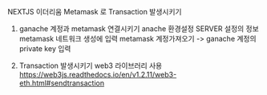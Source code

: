 NEXTJS 이더리움 Metamask 로 Transaction 발생시키기

1. ganache 계정과 metamask 연결시키기
   anache 환경설정 SERVER 설정의 정보 metamask 네트워크 생성에 입력
   metamask 계정가져오기 -> ganache 계정의 private key 입력

2. Transaction 발생시키기
   web3 라이브러리 사용 https://web3js.readthedocs.io/en/v1.2.11/web3-eth.html#sendtransaction
